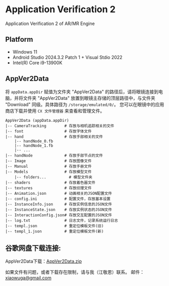# Application Verification 2
Application Verification 2 of AR/MR Engine

## Platform
- Windows 11
- Android Studio 2024.3.2 Patch 1 +  Visual Stdio 2022
- Intel(R) Core i9-13900K

## AppVer2Data

将 `appData.appDir` 赋值为文件夹 "AppVer2Data" 的路径后，请将眼镜连接到电脑，并将文件夹 "AppVer2Data" 放置到眼镜主存储的顶层路径中，与文件夹 "Download" 同级。具体路径为 `/storage/emulated/0/`。
您可以在眼镜中的应用商店下载并使用 `CX 文件管理器` 来查看和管理文件。

```
AppVer2Data (appData.appDir)
|-- CameraTracking        # 存放与相机追踪相关的文件
|-- font                  # 存放字体文件
|-- hand                  # 存放手部相关的文件
    |-- handNode_0.fb
    |-- handNode_1.fb
    |-- ...
|-- handNode              # 存放手部节点的文件
|-- Image                 # 存放图像文件
|-- Manual                # 存放手册文件
|-- Models                # 存放模型文件
    |-- folders...          # 模型文件夹
|-- shaders               # 存放着色器文件
|-- textures              # 存放纹理文件
|-- Animation.json        # 动画相关的JSON配置文件
|-- config.ini            # 配置文件，存放基本设置
|-- InstanceInfo.json     # 存放实例信息的JSON文件
|-- InstanceState.json    # 存放实例状态的JSON文件
|-- InteractionConfig.json# 存放交互配置的JSON文件
|-- log.txt               # 日志文件，记录系统运行日志
|-- templ.json            # 重定位模板文件(旧)
|-- templ_1.json          # 重定位模板文件(新)
```

## 谷歌网盘下载连接:
AppVer2Data下载：[AppVer2Data.zip](https://drive.google.com/uc?export=download&id=1vk_Bwio-3JN8-eiqQd9wS8amkkf2D3hy)

如果文件有问题，或者下载存在限制，请与我（江敬恩）联系。
邮件：<xiaowuga@gmail.com>